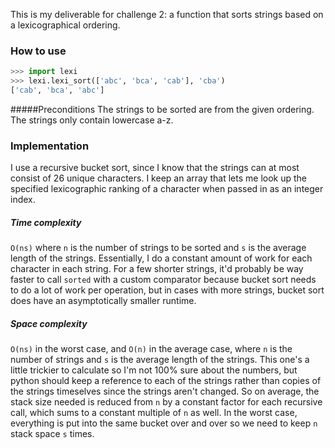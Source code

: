 This is my deliverable for challenge 2: a function that sorts strings based on a lexicographical ordering.

### How to use
```python
>>> import lexi
>>> lexi.lexi_sort(['abc', 'bca', 'cab'], 'cba')
['cab', 'bca', 'abc']
```
#####Preconditions
The strings to be sorted are from the given ordering. The strings only contain lowercase a-z.

### Implementation
I use a recursive bucket sort, since I know that the strings can at most consist of 26 unique characters. I keep an array that lets me look up the specified lexicographic ranking of a character when passed in as an integer index.

##### Time complexity
`O(ns)` where `n` is the number of strings to be sorted and `s` is the average length of the strings. Essentially, I do a constant amount of work for each character in each string. For a few shorter strings, it'd probably be way faster to call `sorted` with a custom comparator because bucket sort needs to do a lot of work per operation, but in cases with more strings, bucket sort does have an asymptotically smaller runtime.

##### Space complexity
`O(ns)` in the worst case, and `O(n)` in the average case, where `n` is the number of strings and `s` is the average length of the strings. This one's a little trickier to calculate so I'm not 100% sure about the numbers, but python should keep a reference to each of the strings rather than copies of the strings timeselves since the strings aren't changed. So on average, the stack size needed is reduced from `n` by a constant factor for each recursive call, which sums to a constant multiple of `n` as well. In the worst case, everything is put into the same bucket over and over so we need to keep `n` stack space `s` times.
